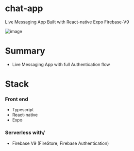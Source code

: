 # chat-app
Live Messaging App Built with React-native Expo Firebase-V9

 ![image](https://user-images.githubusercontent.com/76443837/193496684-05953005-6766-4ac4-a915-ce4a169dd81b.png)

# Summary 
- Live Messaging App with full Authentication flow

# Stack 
### Front end
- Typescript
- React-native
- Expo 

### Serverless with/
- Firebase V9 (FireStore, Firebase Authentication) 




